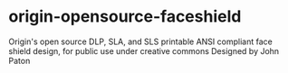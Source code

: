 # origin-opensource-faceshield
Origin's open source DLP, SLA, and SLS printable ANSI compliant face shield design, for public use under creative commons
Designed by John Paton
